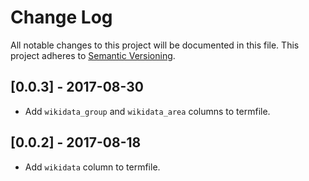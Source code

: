# Change Log

All notable changes to this project will be documented in this file.
This project adheres to [Semantic Versioning](http://semver.org/).

## [0.0.3] - 2017-08-30

- Add `wikidata_group` and `wikidata_area` columns to termfile.

## [0.0.2] - 2017-08-18

- Add `wikidata` column to termfile.

